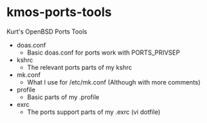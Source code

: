 # kmos-ports-tools
Kurt's OpenBSD Ports Tools

- doas.conf
	- Basic doas.conf for ports work with PORTS_PRIVSEP
- kshrc
	- The relevant ports parts of my kshrc
- mk.conf
	- What I use for /etc/mk.conf (Although with more comments)
- profile
	- Basic parts of my .profile
- exrc
	- The ports support parts of my .exrc (vi dotfile)
